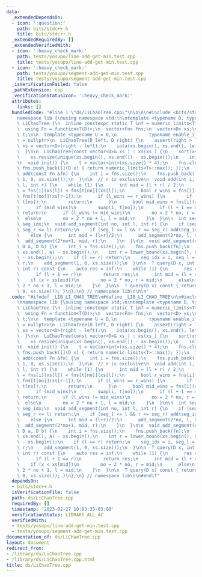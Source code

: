 ```yaml
---
data:
  _extendedDependsOn:
  - icon: ':question:'
    path: bits/stdc++.h
    title: bits/stdc++.h
  _extendedRequiredBy: []
  _extendedVerifiedWith:
  - icon: ':heavy_check_mark:'
    path: tests/yosupo/line-add-get-min.test.cpp
    title: tests/yosupo/line-add-get-min.test.cpp
  - icon: ':heavy_check_mark:'
    path: tests/yosupo/segment-add-get-min.test.cpp
    title: tests/yosupo/segment-add-get-min.test.cpp
  _isVerificationFailed: false
  _pathExtension: cpp
  _verificationStatusIcon: ':heavy_check_mark:'
  attributes:
    links: []
  bundledCode: "#line 1 \"ds/LiChaoTree.cpp\"\n\n\n\n#include <bits/stdc++.h>\n\n\
    namespace lib {\nusing namespace std;\n\ntemplate <typename D, typename T> struct\
    \ LiChaoTree {\n  inline constexpr static T inf = numeric_limits<T>::max();\n\n\
    \  using Fn = function<T(D)>;\n  vector<Fn> fns;\n  vector<D> xs;\n  vector<int>\
    \ t;\n\n  template <typename U = D,\n            typename enable_if<is_integral<U>::value>::type\
    \ = nullptr>\n  LiChaoTree(D left, D right) {\n    assert(right > left);\n   \
    \ xs = vector<D>(right - left);\n    iota(xs.begin(), xs.end(), left);\n    init();\n\
    \  }\n\n  LiChaoTree(const vector<D>& xs_) : xs(xs_) {\n    sort(xs.begin(), xs.end());\n\
    \    xs.resize(unique(xs.begin(), xs.end()) - xs.begin());\n    init();\n  }\n\
    \n  void init() {\n    t = vector<int>(xs.size() * 4);\n    fns.clear();\n   \
    \ fns.push_back([](D x) { return numeric_limits<T>::max(); });\n  }\n\n  void\
    \ add(const Fn &fn) {\n    int i = fns.size();\n    fns.push_back(fn);\n    add(i,\
    \ 1, 0, xs.size());\n  }\n\n  // r is exclusive\n  void add(int i, int no, int\
    \ l, int r) {\n    while (1) {\n      int mid = (l + r) / 2;\n      bool l_wins\
    \ = fns[i](xs[l]) < fns[t[no]](xs[l]);\n      bool r_wins = fns[i](xs[r-1]) <\
    \ fns[t[no]](xs[r-1]);\n      if (l_wins == r_wins) {\n        if (l_wins) swap(i,\
    \ t[no]);\n        return;\n      }\n      bool mid_wins = fns[i](xs[mid]) < fns[t[no]](xs[mid]);\n\
    \      if (mid_wins)\n        swap(i, t[no]);\n      if (l + 1 == r)\n       \
    \ return;\n      if (l_wins != mid_wins)\n        no = 2 * no, r = mid;\n    \
    \  else\n        no = 2 * no + 1, l = mid;\n    }\n  }\n\n  int seg_l, seg_r,\
    \ seg_idx;\n  void add_segment(int no, int l, int r) {\n    if (seg_l >= r ||\
    \ seg_r <= l) return;\n    if (seg_l <= l && r <= seg_r) add(seg_idx, no, l, r);\n\
    \    else {\n      int mid = (l+r)/2;\n      add_segment(2*no, l, mid);\n    \
    \  add_segment(2*no+1, mid, r);\n    }\n  }\n\n  void add_segment(const Fn& fn,\
    \ D a, D b) {\n    int i = fns.size();\n    fns.push_back(fn);\n    int l = lower_bound(xs.begin(),\
    \ xs.end(), a) - xs.begin();\n    int r = lower_bound(xs.begin(), xs.end(), b)\
    \ - xs.begin();\n    if (l == r) return;\n    seg_idx = i, seg_l = l, seg_r =\
    \ r;\n    add_segment(1, 0, xs.size());\n  }\n\n  T query(D x, int no, int l,\
    \ int r) const {\n    auto res = inf;\n    while (1) {\n      res = min(res, fns[t[no]](x));\n\
    \      if (l + 1 == r)\n        return res;\n      int mid = (l + r) / 2;\n  \
    \    if (x < xs[mid])\n        no = 2 * no, r = mid;\n      else\n        no =\
    \ 2 * no + 1, l = mid;\n    }\n  }\n\n  T query(D x) const { return query(x, 1,\
    \ 0, xs.size()); }\n};\n} // namespace lib\n\n\n"
  code: "#ifndef _LIB_LI_CHAO_TREE\n#define _LIB_LI_CHAO_TREE\n\n#include <bits/stdc++.h>\n\
    \nnamespace lib {\nusing namespace std;\n\ntemplate <typename D, typename T> struct\
    \ LiChaoTree {\n  inline constexpr static T inf = numeric_limits<T>::max();\n\n\
    \  using Fn = function<T(D)>;\n  vector<Fn> fns;\n  vector<D> xs;\n  vector<int>\
    \ t;\n\n  template <typename U = D,\n            typename enable_if<is_integral<U>::value>::type\
    \ = nullptr>\n  LiChaoTree(D left, D right) {\n    assert(right > left);\n   \
    \ xs = vector<D>(right - left);\n    iota(xs.begin(), xs.end(), left);\n    init();\n\
    \  }\n\n  LiChaoTree(const vector<D>& xs_) : xs(xs_) {\n    sort(xs.begin(), xs.end());\n\
    \    xs.resize(unique(xs.begin(), xs.end()) - xs.begin());\n    init();\n  }\n\
    \n  void init() {\n    t = vector<int>(xs.size() * 4);\n    fns.clear();\n   \
    \ fns.push_back([](D x) { return numeric_limits<T>::max(); });\n  }\n\n  void\
    \ add(const Fn &fn) {\n    int i = fns.size();\n    fns.push_back(fn);\n    add(i,\
    \ 1, 0, xs.size());\n  }\n\n  // r is exclusive\n  void add(int i, int no, int\
    \ l, int r) {\n    while (1) {\n      int mid = (l + r) / 2;\n      bool l_wins\
    \ = fns[i](xs[l]) < fns[t[no]](xs[l]);\n      bool r_wins = fns[i](xs[r-1]) <\
    \ fns[t[no]](xs[r-1]);\n      if (l_wins == r_wins) {\n        if (l_wins) swap(i,\
    \ t[no]);\n        return;\n      }\n      bool mid_wins = fns[i](xs[mid]) < fns[t[no]](xs[mid]);\n\
    \      if (mid_wins)\n        swap(i, t[no]);\n      if (l + 1 == r)\n       \
    \ return;\n      if (l_wins != mid_wins)\n        no = 2 * no, r = mid;\n    \
    \  else\n        no = 2 * no + 1, l = mid;\n    }\n  }\n\n  int seg_l, seg_r,\
    \ seg_idx;\n  void add_segment(int no, int l, int r) {\n    if (seg_l >= r ||\
    \ seg_r <= l) return;\n    if (seg_l <= l && r <= seg_r) add(seg_idx, no, l, r);\n\
    \    else {\n      int mid = (l+r)/2;\n      add_segment(2*no, l, mid);\n    \
    \  add_segment(2*no+1, mid, r);\n    }\n  }\n\n  void add_segment(const Fn& fn,\
    \ D a, D b) {\n    int i = fns.size();\n    fns.push_back(fn);\n    int l = lower_bound(xs.begin(),\
    \ xs.end(), a) - xs.begin();\n    int r = lower_bound(xs.begin(), xs.end(), b)\
    \ - xs.begin();\n    if (l == r) return;\n    seg_idx = i, seg_l = l, seg_r =\
    \ r;\n    add_segment(1, 0, xs.size());\n  }\n\n  T query(D x, int no, int l,\
    \ int r) const {\n    auto res = inf;\n    while (1) {\n      res = min(res, fns[t[no]](x));\n\
    \      if (l + 1 == r)\n        return res;\n      int mid = (l + r) / 2;\n  \
    \    if (x < xs[mid])\n        no = 2 * no, r = mid;\n      else\n        no =\
    \ 2 * no + 1, l = mid;\n    }\n  }\n\n  T query(D x) const { return query(x, 1,\
    \ 0, xs.size()); }\n};\n} // namespace lib\n\n#endif"
  dependsOn:
  - bits/stdc++.h
  isVerificationFile: false
  path: ds/LiChaoTree.cpp
  requiredBy: []
  timestamp: '2023-02-27 10:03:35-03:00'
  verificationStatus: LIBRARY_ALL_AC
  verifiedWith:
  - tests/yosupo/line-add-get-min.test.cpp
  - tests/yosupo/segment-add-get-min.test.cpp
documentation_of: ds/LiChaoTree.cpp
layout: document
redirect_from:
- /library/ds/LiChaoTree.cpp
- /library/ds/LiChaoTree.cpp.html
title: ds/LiChaoTree.cpp
---
```

